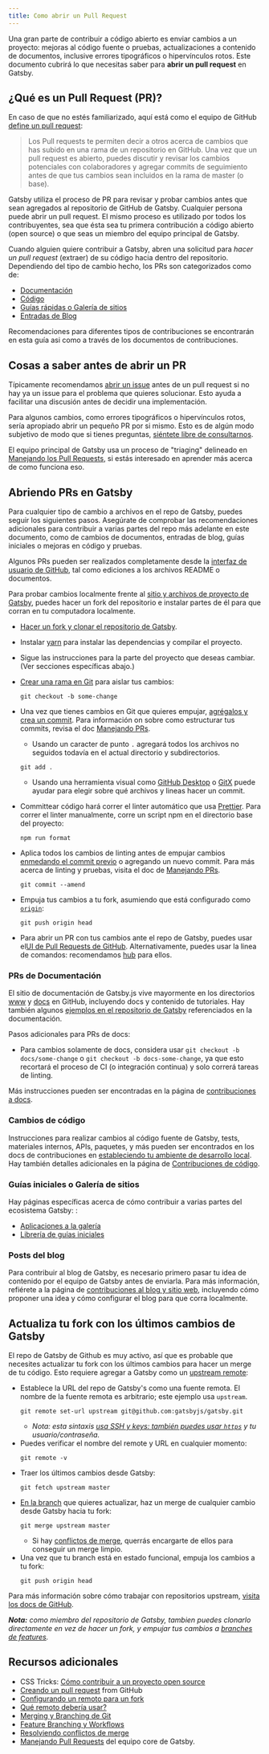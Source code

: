 ```yaml
---
title: Como abrir un Pull Request
---
```


Una gran parte de contribuir a código abierto es enviar cambios a un proyecto: mejoras al código fuente o pruebas, actualizaciones a contenido de documentos, inclusive errores tipográficos o hipervínculos rotos. Este documento cubrirá lo que necesitas saber para **abrir un pull request** en Gatsby.

## ¿Qué es un Pull Request (PR)?

En caso de que no estés familiarizado, aquí está como el equipo de GitHub [define un pull request](https://help.github.com/en/articles/about-pull-requests):

> Los Pull requests te permiten decir a otros acerca de cambios que has subido en una rama de un repositorio en GitHub. Una vez que un pull request es abierto, puedes discutir y revisar los cambios potenciales con colaboradores y agregar commits de seguimiento antes de que tus cambios sean incluidos en la rama de master (o base).

Gatsby utiliza el proceso de PR para revisar y probar cambios antes que sean agregados al repositorio de GitHub de Gatsby. Cualquier persona puede abrir un pull request. El mismo proceso es utilizado por todos los contribuyentes, sea que ésta sea tu primera contribución a código abierto (open source) o que seas un miembro del equipo principal de Gatsby.

Cuando alguien quiere contribuir a Gatsby, abren una solicitud para _hacer un pull request_ (extraer) de su código hacia dentro del repositorio. Dependiendo del tipo de cambio hecho, los PRs son categorizados como de:

- [Documentación](#documentation)
- [Código](#code-changes)
- [Guías rápidas o Galería de sitios](#starters-or-site-showcase)
- [Entradas de Blog](#blog-posts)

Recomendaciones para diferentes tipos de contribuciones se encontrarán en esta guía asi como a través de los documentos de contribuciones.

## Cosas a saber antes de abrir un PR

Típicamente recomendamos [abrir un issue](/contributing/how-to-file-an-issue/) antes de un pull request si no hay ya un issue para el problema que quieres solucionar. Esto ayuda a facilitar una discusión antes de decidir una implementación.

Para algunos cambios, como errores tipográficos o hipervínculos rotos, sería apropiado abrir un pequeño PR por si mismo. Esto es de algún modo subjetivo de modo que si tienes preguntas, [siéntete libre de consultarnos](/contributing/how-to-contribute/#not-sure-how-to-start-contributing).

El equipo principal de Gatsby usa un proceso de "triaging" delineado en [Manejando los Pull Requests](/contributing/managing-pull-requests/), si estás interesado en aprender más acerca de como funciona eso.

## Abriendo PRs en Gatsby

Para cualquier tipo de cambio a archivos en el repo de Gatsby, puedes seguir los siguientes pasos. Asegúrate de comprobar las recomendaciones adicionales para contribuir a varias partes del repo más adelante en este documento, como de cambios de documentos, entradas de blog, guías iniciales o mejoras en código y pruebas.

Algunos PRs pueden ser realizados completamente desde la [interfaz de usuario de GitHub](https://help.github.com/en/articles/creating-a-pull-request), tal como ediciones a los archivos README o documentos.

Para probar cambios localmente frente al [sitio y archivos de proyecto de Gatsby](https://github.com/gatsbyjs/gatsby), puedes hacer un fork del repositorio e instalar partes de él para que corran en tu computadora localmente.

- [Hacer un fork y clonar el repositorio de Gatsby](/contributing/setting-up-your-local-dev-environment/#gatsby-repo-install-instructions).
- Instalar [yarn](https://yarnpkg.com/) para instalar las dependencias y compilar el proyecto.
- Sigue las instrucciones para la parte del proyecto que deseas cambiar. (Ver secciones específicas abajo.)
- [Crear una rama en Git](https://git-scm.com/book/en/v2/Git-Branching-Basic-Branching-and-Merging) para aislar tus cambios:

  ```shell
  git checkout -b some-change
  ```

- Una vez que tienes cambios en Git que quieres empujar, [agrégalos y crea un commit](https://help.github.com/en/articles/adding-a-file-to-a-repository-using-the-command-line). Para información on sobre como estructurar tus commits, revisa el doc [Manejando PRs](/contributing/managing-pull-requests/#commit-and-pr-title).
  - Usando un caracter de punto `.` agregará todos los archivos no seguidos todavía en el actual directorio y subdirectorios.
  ```shell
  git add .
  ```
  - Usando una herramienta visual como [GitHub Desktop](https://desktop.github.com/) o [GitX](https://rowanj.github.io/gitx/) puede ayudar para elegir sobre qué archivos y lineas hacer un commit.
- Committear código hará correr el linter automático que usa [Prettier](https://prettier.io). Para correr el linter manualmente, corre un script npm en el directorio base del proyecto:
  ```shell
  npm run format
  ```
- Aplica todos los cambios de linting antes de empujar cambios [enmedando el commit previo](https://help.github.com/en/articles/changing-a-commit-message) o agregando un nuevo commit. Para más acerca de linting y pruebas, visita el doc de [Manejando PRs](/contributing/managing-pull-requests/#automated-checks).
  ```shell
  git commit --amend
  ```
- Empuja tus cambios a tu fork, asumiendo que está configurado como [`origin`](https://www.git-tower.com/learn/git/glossary/origin):
  ```shell
  git push origin head
  ```
- Para abrir un PR con tus cambios ante el repo de Gatsby, puedes usar el[UI de Pull Requests de GitHub](https://help.github.com/en/articles/creating-a-pull-request). Alternativamente, puedes usar la linea de comandos: recomendamos [hub](https://github.com/github/hub) para ellos.

### PRs de Documentación

El sitio de documentación de Gatsby.js vive mayormente en los directorios [www](https://github.com/gatsbyjs/gatsby/tree/master/www) y [docs](https://github.com/gatsbyjs/gatsby/tree/master/docs) en GitHub, incluyendo docs y contenido de tutoriales. Hay también algunos [ejemplos en el repositorio de Gatsby](https://github.com/gatsbyjs/gatsby/tree/master/examples) referenciados en la documentación.

Pasos adicionales para PRs de docs:

- Para cambios solamente de docs, considera usar `git checkout -b docs/some-change` o `git checkout -b docs-some-change`, ya que esto recortará el proceso de CI (o integración continua) y solo correrá tareas de linting.

Más instrucciones pueden ser encontradas en la página de [contribuciones a docs](/contributing/docs-contributions/).

### Cambios de código

Instrucciones para realizar cambios al código fuente de Gatsby, tests, materiales internos, APIs, paquetes, y más pueden ser encontrados en los docs de contribuciones en [estableciendo tu ambiente de desarrollo local](/contributing/setting-up-your-local-dev-environment/). Hay también detalles adicionales en la página de [Contribuciones de código](/contributing/code-contributions/).

### Guías iniciales o Galería de sitios

Hay páginas específicas acerca de cómo contribuir a varias partes del ecosistema Gatsby: :

- [Aplicaciones a la galería](/contributing/site-showcase-submissions/)
- [Librería de guías iniciales](/contributing/submit-to-starter-library/)

### Posts del blog

Para contribuir al blog de Gatsby, es necesario primero pasar tu idea de contenido por el equipo de Gatsby antes de enviarla. Para más información, refiérete a la página de [contribuciones al blog y sitio web](/contributing/blog-and-website-contributions/), incluyendo cómo proponer una idea y cómo configurar el blog para que corra localmente.

## Actualiza tu fork con los últimos cambios de Gatsby

El repo de Gatsby de Github es muy activo, así que es probable que necesites actualizar tu fork con los últimos cambios para hacer un merge de tu código. Esto requiere agregar a Gatsby como un [upstream remote](https://help.github.com/en/articles/configuring-a-remote-for-a-fork):

- Establece la URL del repo de Gatsby's como una fuente remota. El nombre de la fuente remota es arbitrario; este ejemplo usa `upstream`.
  ```shell
  git remote set-url upstream git@github.com:gatsbyjs/gatsby.git
  ```
  - _Nota: esta sintaxis [usa SSH y keys: también puedes usar `https`](https://help.github.com/en/articles/which-remote-url-should-i-use) y tu usuario/contraseña._
- Puedes verificar el nombre del remote y URL en cualquier momento:
  ```shell
  git remote -v
  ```
- Traer los últimos cambios desde Gatsby:
  ```shell
  git fetch upstream master
  ```
- [En la branch](https://git-scm.com/book/en/v2/Git-Branching-Basic-Branching-and-Merging) que quieres actualizar, haz un merge de cualquier cambio desde Gatsby hacia tu fork:
  ```shell
  git merge upstream master
  ```
  - Si hay [conflictos de merge](https://help.github.com/en/articles/resolving-a-merge-conflict-on-github), querrás encargarte de ellos para conseguir un merge limpio.
- Una vez que tu branch está en estado funcional, empuja los cambios a tu fork:
  ```shell
  git push origin head
  ```

Para más información sobre cómo trabajar con repositorios upstream, [visita los docs de GitHub](https://help.github.com/en/articles/configuring-a-remote-for-a-fork).

_**Nota:** como miembro del repositorio de Gatsby, tambien puedes clonarlo directamente en vez de hacer un fork, y empujar tus cambios a [branches de features](https://git-scm.com/book/en/v1/Git-Branching-Branching-Workflows)._

## Recursos adicionales

- CSS Tricks: [Cómo contribuir a un proyecto open source](https://css-tricks.com/how-to-contribute-to-an-open-source-project/)
- [Creando un pull request](https://help.github.com/en/articles/creating-a-pull-request) from GitHub
- [Configurando un remoto para un fork](https://help.github.com/en/articles/configuring-a-remote-for-a-fork)
- [Qué remoto debería usar?](https://help.github.com/en/articles/which-remote-url-should-i-use)
- [Merging y Branching de Git](https://git-scm.com/book/en/v2/Git-Branching-Basic-Branching-and-Merging)
- [Feature Branching y Workflows](https://git-scm.com/book/en/v1/Git-Branching-Branching-Workflows)
- [Resolviendo conflictos de merge](https://help.github.com/en/articles/resolving-a-merge-conflict-on-github)
- [Manejando Pull Requests](/contributing/managing-pull-requests/) del equipo core de Gatsby.
